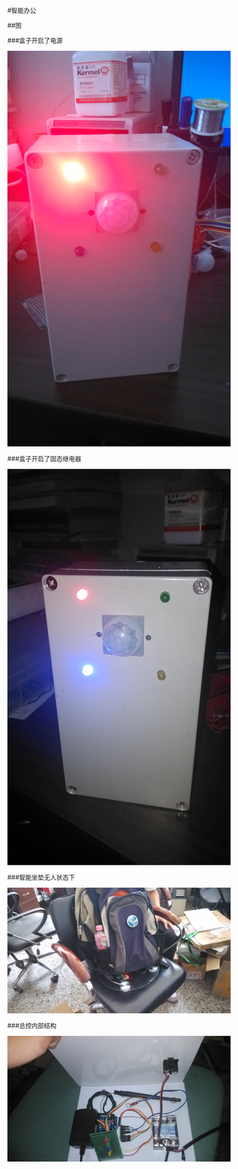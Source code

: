 #智能办公

##图

###盒子开启了电源

![](p/IMG_20140819_173657.jpg)

###盒子开启了固态继电器

![](p/IMG_20140819_173711.jpg)

###智能坐垫无人状态下

![](p/IMG_20140720_150818.jpg)

###总控内部结构

![](p/IMG_20140731_230052.jpg)
